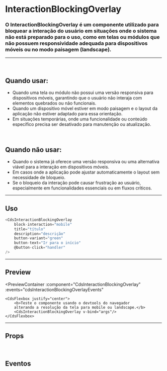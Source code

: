 # InteractionBlockingOverlay

### O InteractionBlockingOverlay é um componente utilizado para bloquear a interação do usuário em situações onde o sistema não está preparado para o uso, como em telas ou módulos que não possuem responsividade adequada para dispositivos móveis ou no modo paisagem (landscape).
---
<br />

## Quando usar:
- Quando uma tela ou módulo não possui uma versão responsiva para dispositivos móveis, garantindo que o usuário não interaja com elementos quebrados ou não funcionais.
- Quando um dispositivo móvel estiver em modo paisagem e o layout da aplicação não estiver adaptado para essa orientação.
- Em situações temporárias, onde uma funcionalidade ou conteúdo específico precisa ser desativado para manutenção ou atualização.

<br />

## Quando não usar:
- Quando o sistema já oferece uma versão responsiva ou uma alternativa viável para a interação em dispositivos móveis.
- Em casos onde a aplicação pode ajustar automaticamente o layout sem necessidade de bloqueio.
- Se o bloqueio da interação pode causar frustração ao usuário, especialmente em funcionalidades essenciais ou em fluxos críticos.

---

## Uso

```js
<CdsInteractionBlockingOverlay
	block-interaction="mobile"
	title="título"
	description="descrição"
	button-variant="green"
	button-text="Ir para o início"
	@button-click="handler"
/>
```

---

## Preview

<PreviewContainer
	:component="CdsInteractionBlockingOverlay"
	:events="cdsInteractionBlockingOverlayEvents"
>
	<CdsFlexbox justify="center">
		<b>Teste o componente usando o devtools do navegador
		alterando a resolução da tela para mobile ou landscape.</b>
		<CdsInteractionBlockingOverlay v-bind="args"/>
	</CdsFlexbox>
</PreviewContainer>

<PlaygroundBuilder
	component="InteractionBlockingOverlay"
	v-model="args"
/>

---

## Props

<APITable
	name="InteractionBlockingOverlay"
	section="props"
/>
<br />

## Eventos

<APITable
	name="InteractionBlockingOverlay"
	section="events"
/>
<br />

<script setup>
	import { ref } from 'vue';
import CdsInteractionBlockingOverlay from '@/components/InteractionBlockingOverlay.vue';

const cdsInteractionBlockingOverlayEvents = [
	'button-click'
];

const args = ref({});
</script>
